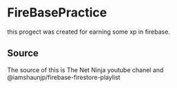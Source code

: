 # FireBasePractice
this progect was created for earning some xp in firebase.
## Source
The source of this is The Net Ninja youtube chanel and @iamshaunjp/firebase-firestore-playlist
